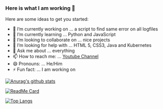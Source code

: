 ### Here is what I am working 👋


Here are some ideas to get you started:

- 🔭 I’m currently working on ... a script to find same error on all logfiles
- 🌱 I’m currently learning ... Python and JavaScript
- 👯 I’m looking to collaborate on ... nice projects
- 🤔 I’m looking for help with ... HTML 5, CSS3, Java and Kubernetes
- 💬 Ask me about ... everything
- 📫 How to reach me: ... [Youtube Channel](https://www.youtube.com/user/halo2404)
- 😄 Pronouns: ... He/Him
- ⚡ Fun fact: ... I am working on

[![Anurag's github stats](https://github-readme-stats.vercel.app/api?username=halo2404)](https://github.com/halo2404/github-readme-stats)

[![ReadMe Card](https://github-readme-stats.vercel.app/api/pin/?username=halo2404&repo=github-readme-stats)](https://github.com/halo2404/github-readme-stats)

[![Top Langs](https://github-readme-stats.vercel.app/api/top-langs/?username=halo2404)](https://github.com/halo2404/github-readme-stats)
